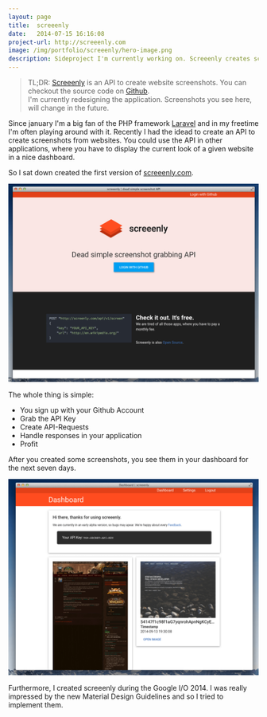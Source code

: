 ```yaml
---
layout: page
title:  screeenly
date:   2014-07-15 16:16:08
project-url: http://screeenly.com
image: /img/portfolio/screeenly/hero-image.png
description: Sideproject I'm currently working on. Screeenly creates screenshots from websites and delivers them through a simple API.
---
```


> TL;DR: [Screeenly](http://screeenly.com) is an API to create website screenshots. You can checkout the source code on [Github](https://github.com/stefanzweifel/screeenly).<br>
> I'm currently redesigning the application. Screenshots you see here, will change in the future.

Since january I'm a big fan of the PHP framework [Laravel](http://laracel.com) and in my freetime I'm often playing around with it. Recently I had the idead to create an API to create screenshots from websites. You could use the API in other applications, where you have to display the current look of a given website in a nice dashboard.

So I sat down created the first version of [screeenly.com](http://screeenly.com).

![Landingpage](/img/portfolio/screeenly/landingpage.png)

The whole thing is simple:

- You sign up with your Github Account
- Grab the API Key
- Create API-Requests
- Handle responses in your application
- Profit

After you created some screenshots, you see them in your dashboard for the next seven days.

![Dashboard](/img/portfolio/screeenly/dashboard.png)

Furthermore, I created screeenly during the Google I/O 2014. I was really impressed by the new Material Design Guidelines and so I tried to implement them.